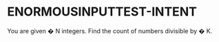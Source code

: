 # ENORMOUSINPUTTEST-INTENT
You are given  � N integers. Find the count of numbers divisible by  � K.
